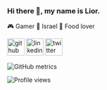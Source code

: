 ### Hi there 👋, my name is Lior.

:video_game: Gamer :hotel: Israel :pizza: Food lover 

[<img src='https://cdn.jsdelivr.net/npm/simple-icons@3.0.1/icons/github.svg' alt='github' height='40'>](https://github.com/Glide7)  [<img src='https://cdn.jsdelivr.net/npm/simple-icons@3.0.1/icons/linkedin.svg' alt='linkedin' height='40'>](https://www.linkedin.com/in/https://www.linkedin.com/in/lior-haim-760771163/)  [<img src='https://cdn.jsdelivr.net/npm/simple-icons@3.0.1/icons/twitter.svg' alt='twitter' height='40'>](https://twitter.com/glidestarcraft)  

![GitHub metrics](https://metrics.lecoq.io/Glide7)  

![Profile views](https://gpvc.arturio.dev/Glide7)  
